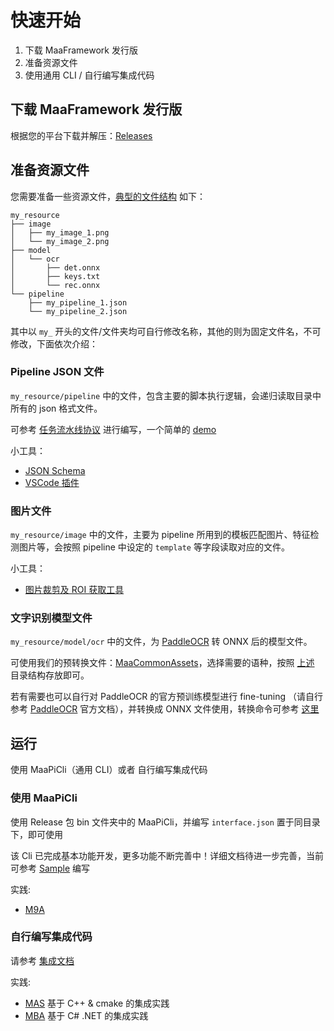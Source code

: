 # 快速开始

1. 下载 MaaFramework 发行版
2. 准备资源文件
3. 使用通用 CLI / 自行编写集成代码

## 下载 MaaFramework 发行版

根据您的平台下载并解压：[Releases](https://github.com/MaaAssistantArknights/MaaFramework/releases)

## 准备资源文件

您需要准备一些资源文件，[典型的文件结构](https://github.com/MaaAssistantArknights/MaaFramework/blob/main/sample/resource) 如下：

```tree
my_resource
├── image
│   ├── my_image_1.png
│   └── my_image_2.png
├── model
│   └── ocr
│       ├── det.onnx
│       ├── keys.txt
│       └── rec.onnx
└── pipeline
    ├── my_pipeline_1.json
    └── my_pipeline_2.json
```

其中以 `my_` 开头的文件/文件夹均可自行修改名称，其他的则为固定文件名，不可修改，下面依次介绍：

### Pipeline JSON 文件

`my_resource/pipeline` 中的文件，包含主要的脚本执行逻辑，会递归读取目录中所有的 json 格式文件。

可参考 [任务流水线协议](3.1-任务流水线协议.md) 进行编写，一个简单的 [demo](https://github.com/MaaAssistantArknights/MaaFramework/blob/main/sample/resource/pipeline/sample.json)

小工具：

- [JSON Schema](https://github.com/MaaAssistantArknights/MaaFramework/blob/main/tools/pipeline.schema.json)
- [VSCode 插件](https://marketplace.visualstudio.com/items?itemName=nekosu.maa-support)

### 图片文件

`my_resource/image` 中的文件，主要为 pipeline 所用到的模板匹配图片、特征检测图片等，会按照 pipeline 中设定的 `template` 等字段读取对应的文件。

小工具：

- [图片裁剪及 ROI 获取工具](https://github.com/MaaAssistantArknights/MaaFramework/tree/main/tools/ImageCropper)

### 文字识别模型文件

`my_resource/model/ocr` 中的文件，为 [PaddleOCR](https://github.com/PaddlePaddle/PaddleOCR) 转 ONNX 后的模型文件。

可使用我们的预转换文件：[MaaCommonAssets](https://github.com/MaaAssistantArknights/MaaCommonAssets/tree/main/OCR)，选择需要的语种，按照 [上述](#准备资源文件) 目录结构存放即可。

若有需要也可以自行对 PaddleOCR 的官方预训练模型进行 fine-tuning （请自行参考 [PaddleOCR](https://github.com/PaddlePaddle/PaddleOCR) 官方文档），并转换成 ONNX 文件使用，转换命令可参考 [这里](https://github.com/MaaAssistantArknights/MaaCommonAssets/tree/main/OCR#command)

## 运行

使用 MaaPiCli（通用 CLI）或者 自行编写集成代码

### 使用 MaaPiCli

使用 Release 包 bin 文件夹中的 MaaPiCli，并编写 `interface.json` 置于同目录下，即可使用

该 Cli 已完成基本功能开发，更多功能不断完善中！详细文档待进一步完善，当前可参考 [Sample](https://github.com/MaaAssistantArknights/MaaFramework/blob/main/sample/interface.json) 编写

实践:

- [M9A](https://github.com/MaaAssistantArknights/M9A/tree/main/assets/interface.json)

### 自行编写集成代码

请参考 [集成文档](2.1-集成文档.md)

实践:

- [MAS](https://github.com/MaaAssistantArknights/MaaAssistantSkland) 基于 C++ & cmake 的集成实践
- [MBA](https://github.com/MaaAssistantArknights/MBA) 基于 C# .NET 的集成实践

